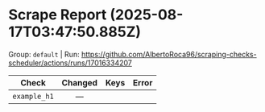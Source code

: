 # Scrape Report (2025-08-17T03:47:50.885Z)

Group: `default`  |  Run: https://github.com/AlbertoRoca96/scraping-checks-scheduler/actions/runs/17016334207

| Check | Changed | Keys | Error |
|---|:---:|:--|:--|
| `example_h1` | — |  |  |
